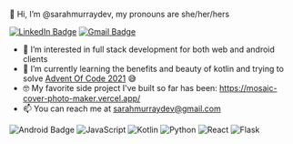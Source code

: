 👋 Hi, I’m @sarahmurraydev, my pronouns are she/her/hers

[![LinkedIn Badge](https://img.shields.io/badge/LinkedIn-0077B5?style=for-the-badge&logo=linkedin&logoColor=white)](https://www.linkedin.com/in/sarahmurraydev/)
[![Gmail Badge](https://img.shields.io/badge/Gmail-D14836?style=for-the-badge&logo=gmail&logoColor=white)](mailto:sarahmurraydev@gmail.com)


- 👀 I’m interested in full stack development for both web and android clients
- 🌱 I’m currently learning the benefits and beauty of kotlin and trying to solve [Advent Of Code 2021](https://adventofcode.com/2021) 😅 
- 🤓 My favorite side project I've built so far has been: https://mosaic-cover-photo-maker.vercel.app/ 
- 📫 You can reach me at [sarahmurraydev@gmail.com](mailto:sarahmurraydev@gmail.com)

![Android Badge](https://img.shields.io/badge/Android-3DDC84?style=for-the-badge&logo=android&logoColor=white)
![JavaScript](https://img.shields.io/badge/JavaScript-323330?style=for-the-badge&logo=javascript&logoColor=F7DF1E)
![Kotlin](https://img.shields.io/badge/Kotlin-0095D5?&style=for-the-badge&logo=kotlin&logoColor=white)
![Python](https://img.shields.io/badge/Python-14354C?style=for-the-badge&logo=python&logoColor=white)
![React](https://img.shields.io/badge/React-20232A?style=for-the-badge&logo=react&logoColor=61DAFB)
![Flask](https://img.shields.io/badge/Flask-000000?style=for-the-badge&logo=flask&logoColor=white)

<!---
sarahmurraydev/sarahmurraydev is a ✨ special ✨ repository because its `README.md` (this file) appears on your GitHub profile.
You can click the Preview link to take a look at your changes.
--->
